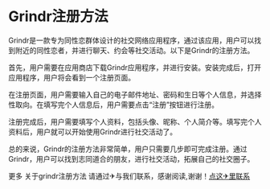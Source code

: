 # Grindr注册方法

Grindr是一款专为同性恋群体设计的社交网络应用程序，通过该应用，用户可以找到附近的同性恋者，并进行聊天、约会等社交活动。以下是Grindr的注册方法。

首先，用户需要在应用商店下载Grindr应用程序，并进行安装。安装完成后，打开应用程序，用户将会看到一个注册页面。

在注册页面，用户需要输入自己的电子邮件地址、密码和生日等个人信息，并选择性取向。在填写完个人信息后，用户需要点击“注册”按钮进行注册。

注册完成后，用户需要填写个人资料，包括头像、昵称、个人简介等。填写完个人资料后，用户就可以开始使用Grindr进行社交活动了。

总的来说，Grindr的注册方法非常简单，用户只需要几步即可完成注册。通过Grindr，用户可以找到志同道合的朋友，进行社交活动，拓展自己的社交圈子。

更多 关于grindr注册方法 请通过✈与我们联系，感谢阅读,谢谢！[点这✈里联系](https://sms.k02.cc)
